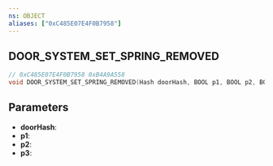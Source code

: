 ```yaml
---
ns: OBJECT
aliases: ["0xC485E07E4F0B7958"]
---
```

## DOOR_SYSTEM_SET_SPRING_REMOVED

```c
// 0xC485E07E4F0B7958 0xB4A9A558
void DOOR_SYSTEM_SET_SPRING_REMOVED(Hash doorHash, BOOL p1, BOOL p2, BOOL p3);
```

## Parameters
* **doorHash**: 
* **p1**: 
* **p2**: 
* **p3**: 

